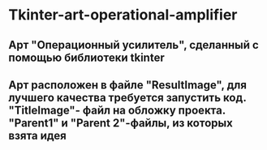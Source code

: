 # Tkinter-art-operational-amplifier
## Арт "Операционный усилитель", сделанный с помощью библиотеки tkinter 
## Арт расположен в файле "ResultImage", для лучшего качества требуется запустить код. "TitleImage"- файл на обложку проекта. "Parent1" и "Parent 2"-файлы, из которых взята идея
